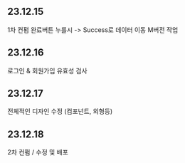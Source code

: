 ## 23.12.15

1차 컨펌
완료버튼 누를시 -> Success로 데이터 이동
M버전 작업

## 23.12.16

로그인 & 회원가입 유효성 검사

## 23.12.17

전체적인 디자인 수정 (<Box>컴포넌트, 외형등)

## 23.12.18

2차 컨펌 / 수정 및 배포
